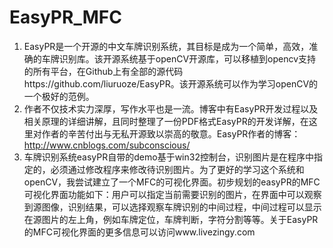 # EasyPR_MFC
1. EasyPR是一个开源的中文车牌识别系统，其目标是成为一个简单，高效，准确的车牌识别库。该开源系统基于openCV开源库，可以移植到opencv支持的所有平台，在Github上有全部的源代码https://github.com/liuruoze/EasyPR。该开源系统可以作为学习openCV的一个极好的范例。 
2. 作者不仅技术实力深厚，写作水平也是一流。博客中有EasyPR开发过程以及相关原理的详细讲解，且同时整理了一份PDF格式EasyPR的开发详解，在这里对作者的辛苦付出与无私开源致以崇高的敬意。EasyPR作者的博客：http://www.cnblogs.com/subconscious/
3. 车牌识别系统easyPR自带的demo基于win32控制台，识别图片是在程序中指定的，必须通过修改程序来修改待识别图片。为了更好的学习这个系统和openCV，我尝试建立了一个MFC的可视化界面。初步规划的easyPR的MFC可视化界面功能如下：用户可以指定当前需要识别的图片，在界面中可以观察到源图像，识别结果，可以选择观察车牌识别的中间过程，中间过程可以显示在源图片的左上角，例如车牌定位，车牌判断，字符分割等等。关于EasyPR的MFC可视化界面的更多信息可以访问www.livezingy.com
